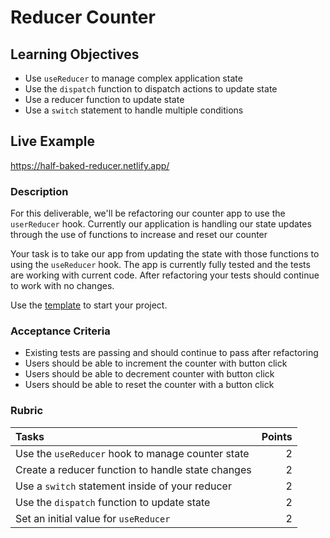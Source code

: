 # Reducer Counter

## Learning Objectives

- Use `useReducer` to manage complex application state
- Use the `dispatch` function to dispatch actions to update state
- Use a reducer function to update state
- Use a `switch` statement to handle multiple conditions

## Live Example

https://half-baked-reducer.netlify.app/

### Description

For this deliverable, we'll be refactoring our counter app to use the `userReducer` hook. Currently our application is handling our state updates through the use of functions to increase and reset our counter

Your task is to take our app from updating the state with those functions to using the `useReducer` hook. The app is currently fully tested and the tests are working with current code. After refactoring your tests should continue to work with no changes.

Use the [template](https://github.com/alchemycodelab/half-baked-reducer) to start your project.

### Acceptance Criteria

- Existing tests are passing and should continue to pass after refactoring
- Users should be able to increment the counter with button click
- Users should be able to decrement counter with button click
- Users should be able to reset the counter with a button click

### Rubric

| Tasks                                             | Points |
| :------------------------------------------------ | -----: |
| Use the `useReducer` hook to manage counter state |      2 |
| Create a reducer function to handle state changes |      2 |
| Use a `switch` statement inside of your reducer   |      2 |
| Use the `dispatch` function to update state       |      2 |
| Set an initial value for `useReducer`             |      2 |

